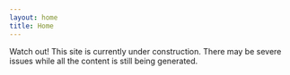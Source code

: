 ```yaml
---
layout: home
title: Home
---
```


Watch out! This site is currently under construction. There may be severe issues
while all the content is still being generated.